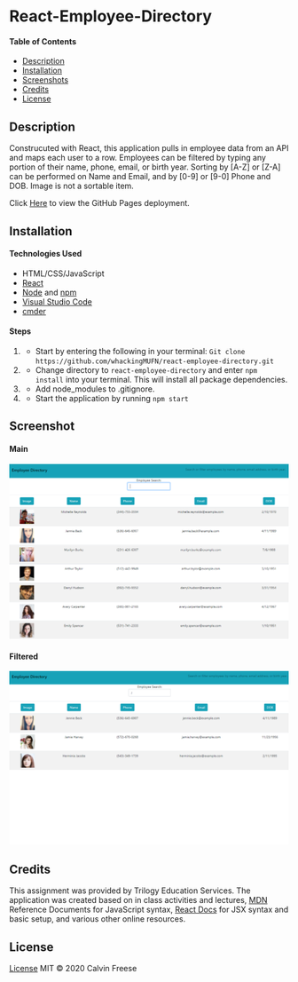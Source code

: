 # React-Employee-Directory
#### Table of Contents
  * [Description](#Description)
  * [Installation](#Installation)
  * [Screenshots](#Screenshots)
  * [Credits](#Credits)
  * [License](#License)

## Description
Construcuted with React, this application pulls in employee data from an API and maps each user to a row. Employees can be filtered by typing any portion of their name, phone, email, or birth year. Sorting by [A-Z] or [Z-A] can be performed on Name and Email, and by [0-9] or [9-0] Phone and DOB. Image is not a sortable item.

Click [Here](https://whackingmufn.github.io/react-employee-directory) to view the GitHub Pages deployment.
 
## Installation
#### Technologies Used
* HTML/CSS/JavaScript
* [React](https://reactjs.org/)
* [Node](https://nodejs.org/en/) and [npm](https://www.npmjs.com/package/npm)
* [Visual Studio Code](https://code.visualstudio.com/)
* [cmder](https://cmder.net/)

#### Steps
1. * Start by entering the following in your terminal: `Git clone https://github.com/whackingMUFN/react-employee-directory.git`

2. * Change directory to `react-employee-directory` and enter `npm install` into your terminal. This will install all package dependencies.

3. * Add node_modules to .gitignore.

4. * Start the application by running `npm start`



## Screenshot
#### Main
![Main](./assets/imgs/main-display.png)
#### Filtered
 ![Indexed](./assets/imgs/filtered.png)



## Credits
This assignment was provided by Trilogy Education Services. The application was created based on in class activities and lectures, [MDN](https://developer.mozilla.org/en-US/) Reference Documents for JavaScript syntax, [React Docs](https://reactjs.org/docs/getting-started.html) for JSX syntax and basic setup, and various other online resources.

## License

[License](LICENSE)
MIT &copy; 2020 Calvin Freese
